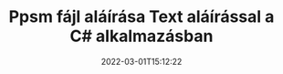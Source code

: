 ---
############################# Static ############################
layout: "auto-gen-signature"
date: 2022-03-01T15:12:22
draft: false
operation: Sign
signaturetype: Text
fileformat: Ppsm
productName: .NET
lang: hu
productCode: net
otherformats: pdf doc docx docm dot dotm dotx odt ott rtf xls xlsx xlsm xlsb csv ods ots xltx xltm ppt pptx pps ppsx odp otp potx potm pptm ppsm png jpg bmp gif tiff svg webp wmf
breadcrumb: Put Text signature on Ppsm for C#

############################# Head ############################
head_title: "Szöveges elektronikus aláírások létrehozása a Ppsm fájlhoz a C# segítségével"
head_description: "Helyezze a Text eSignature-t a .NET Ppsm fájljába néhány sor kóddal. A GroupDocs Document Signature API segítségével több tucat fájlformátumot írhat alá."

############################# Header ############################
title: "Ppsm fájl aláírása Text aláírással a C# alkalmazásban"
description: "Text aláírás hozzáadása néhány soros .NET kóddal"
bg_image: "https://cms.admin.containerize.com/templates/aspose/App_Themes/V3/images/bg/header1.png"
bg_overlay: false
button:
    enable: true

############################# SubMenu ############################
submenu:
    enable: true

    left:
        img_alt: "GroupDocs.Signature for .NET"
        image: "https://cms.admin.containerize.com/templates/groupdocs/images/product-logos/90x90-noborder/groupdocs-signature-net.png"
        product: "GroupDocs.Signature"
        platform: ".NET"



############################# About ############################
about:
    enable: true
    title: "A GroupDocs.Signature for .NET API-ról"
    content: |
        A [GroupDocs.Signature for .NET](https://products.groupdocs.com/signature/net/) egy népszerű API a digitális dokumentumok elektronikus aláírására. Aláírások, például szövegek, képek, digitális tanúsítványok, vonalkódok, QR-kódok, bélyegzők vagy metaadatok állnak rendelkezésre. Az aláírások elhelyezhetők PDF-eken, MS Word dokumentumokon, MS Excel munkafüzeteken, MS PowerPoint prezentációkban, Adobe Photoshop fájlokon és különféle képformátumokban. Az ügyfelek aláírhatják dokumentumaikat, és frissíthetik, kereshetik, ellenőrizhetik, törölhetik vagy megtekinthetik a dokumentumokon elhelyezett e-aláírásokat. Ezenkívül számos lehetőség áll rendelkezésre az aláírások testreszabásához.
    

############################# Steps ############################
steps:
    enable: true
    title_left: "A {{Fájlformátum}} aláírásának lépései a Text segítségével a C# programban"
    content_left: |
        A [GroupDocs.Signature for .NET](https://products.groupdocs.com/signature/net/) lehetővé teszi a Ppsm dokumentumok gyors és egyszerű aláírását Text aláírással.
        
        * Hozzon létre egy példányt a Signature osztályból, amely {{Fájlformátum}} fájlt tartalmaz, amelyet elérési útként vagy memóriafolyamként kell aláírni
        * Példányosítsa a SignOptions osztályt, és állítsa be az összes kért adatot.
        * Hívja meg a Signature.Sign() metódust, amely átadja a kimeneti {{Fájlformátum}} fájlt vagy memóriafolyamot

    title_right: " rendszerkövetelmények"
    content_right: |
        A GroupDocs.Signature for .NET minden nagyobb platformon és operációs rendszeren támogatott. Mielőtt végrehajtaná az alábbi kódot, győződjön meg arról, hogy a következő előfeltételek telepítve vannak a rendszeren.

        * Operációs rendszerek: Microsoft Windows, Linux, MacOS
        * Fejlesztői környezetek: Microsoft Visual Studio, Xamarin, MonoDevelop
        * Frameworks: .NET Framework, .NET Standard, .NET Core, Mono
        * Szerezze meg a legújabb GroupDocs.Signature for .NET terméket a következőtől: [Nuget](https://www.nuget.org/packages/groupdocs.signature)
         
    code: |
        ```csharp    
                
        // Set up input Ppsm file
        string filePath = "input.ppsm";
        // Set up output file
        string outputFilePath = "output.ppsm";

        // Instantiate Signature for input file
        using (GroupDocs.Signature.Signature signature = new GroupDocs.Signature.Signature(filePath))
        {
                //Provide sign options
                TextSignOptions options = new TextSignOptions("John Smith")
                {
                    // set signature position
                    Left = 50,
                    Top = 200,
                };

                // sign Ppsm document
                SignResult result = signature.Sign(outputFilePath, options);
        }

        ```

############################# Demos ############################
demos:
    enable: true
    title: "Ppsm dokumentumok aláírása Text élő bemutatóval"
    content: |
       A [GroupDocs.Signature App](https://products.groupdocs.app/signature/family) webhelyen azonnal írjon alá Ppsm fájlt különféle aláírásokkal. Ingyenes online demo vár rád.          

############################# More Formats ############################
more_formats:
    enable: true
    title: "Egyéb támogatott Text aláírások a C# számára"
    content: |
        "A {{Fájlformátum}} más aláírástípusokkal is aláírható. Kérjük, tekintse meg az alábbi listát."
    format: 
       
       
back_to_top:
    enable: true
---